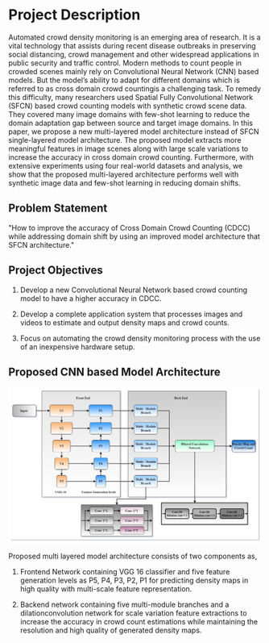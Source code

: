 # Project Description

Automated crowd density monitoring is an emerging area of research. It is a vital technology that assists during recent disease outbreaks in preserving social distancing, crowd management and other widespread applications in public security and traffic control. Modern methods to count people in crowded scenes mainly rely on Convolutional Neural Network (CNN) based models. But the model’s ability to adapt for different domains which is referred to as cross domain crowd countingis a challenging task. To remedy this difficulty, many researchers used Spatial Fully Convolutional Network (SFCN) based crowd counting models with synthetic crowd scene data. They covered many image domains with few-shot learning to reduce the domain adaptation gap between source and target image domains. In this paper, we propose a new multi-layered model architecture instead of SFCN single-layered model architecture. The proposed model extracts more meaningful features in image scenes along with large scale variations to increase the accuracy in cross domain crowd counting. Furthermore, with extensive experiments using four real-world datasets and analysis, we show that the proposed multi-layered architecture performs well with synthetic image data and few-shot learning in reducing domain shifts.

## Problem Statement

"How to improve the accuracy of Cross Domain Crowd Counting (CDCC) while addressing domain shift by using an improved model architecture that SFCN architecture."

## Project Objectives

1. Develop a new Convolutional Neural Network based crowd counting model to have a higher accuracy in CDCC.

2. Develop a complete application system that processes images and videos to estimate and output density maps and crowd counts.

3. Focus on automating the crowd density monitoring process with the use of an inexpensive hardware setup.

## Proposed CNN based Model Architecture

![Alt text](/Images/model.jpeg?raw=true "Proposed Model Architecture with Frontend and Backend Networks")

Proposed multi layered model architecture consists of two components as,

1) Frontend Network containing VGG 16 classifier and five feature generation levels as P5, P4, P3, P2, P1 for
predicting density maps in high quality with multi-scale feature representation.

2) Backend network containing five multi-module branches and a dilationconvolution network for scale variation feature extractions to increase the accuracy in crowd count estimations while maintaining the resolution and high quality of generated density maps.
